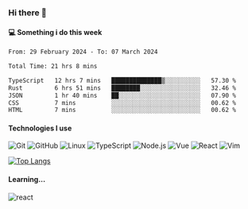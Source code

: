 ### Hi there 👋

#### 💻 Something i do this week

<!--START_SECTION:waka-->

```txt
From: 29 February 2024 - To: 07 March 2024

Total Time: 21 hrs 8 mins

TypeScript   12 hrs 7 mins   ██████████████▒░░░░░░░░░░   57.30 %
Rust         6 hrs 51 mins   ████████░░░░░░░░░░░░░░░░░   32.46 %
JSON         1 hr 40 mins    ██░░░░░░░░░░░░░░░░░░░░░░░   07.90 %
CSS          7 mins          ░░░░░░░░░░░░░░░░░░░░░░░░░   00.62 %
HTML         7 mins          ░░░░░░░░░░░░░░░░░░░░░░░░░   00.62 %
```

<!--END_SECTION:waka-->


#### Technologies I use
![Git](https://img.shields.io/badge/-Git-222222?style=flat&logo=git&logoColor=F05032)
![GitHub](https://img.shields.io/badge/-GitHub-181717?style=flat&logo=github)
![Linux](https://img.shields.io/badge/-Linux-222222?style=flat&logo=linux&logoColor=FCC624)
![TypeScript](https://img.shields.io/badge/-TypeScript-000000?style=flat&logo=typescript)
![Node.js](https://img.shields.io/badge/-Node.js-222222?style=flat&logo=node.js&logoColor=339933)
![Vue](https://img.shields.io/badge/-Vue-222222?style=flat&logo=Vue.js&logoColor=4FC08D)
![React](https://img.shields.io/badge/-React-222222?style=flat&logo=React&logoColor=blue)
![Vim](https://img.shields.io/badge/-Vim-222222?style=flat&logo=Vim&logoColor=green)

[![Top Langs](https://github-readme-stats.vercel.app/api/top-langs/?username=GodlessLiu&layout=compact)](https://github.com/anuraghazra/github-readme-stats)
#### Learning...
![react](https://img.shields.io/badge/react-18-blue.svg)
